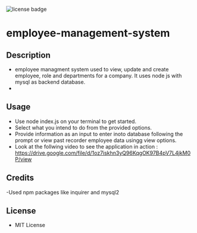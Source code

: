 ![license badge](https://img.shields.io/badge/license-MIT-green)
# employee-management-system
## Description
- employee managment system used to view, update and create employee, role and departments for a company. It uses node js with mysql as backend database.
- 
## Usage
- Use node index.js on your terminal to get started.
- Select what you intend to do from the provided options.
- Provide information as an input to enter inoto database following the prompt or view past recorder employee data usingg view options.
- Look at the follwing video to see the application in action : https://drive.google.com/file/d/1oz7iskhn3yQ96KqgOK97B4pV7L4jkM0P/view

## Credits
-Used npm packages like inquirer and mysql2

## License
- MIT License
